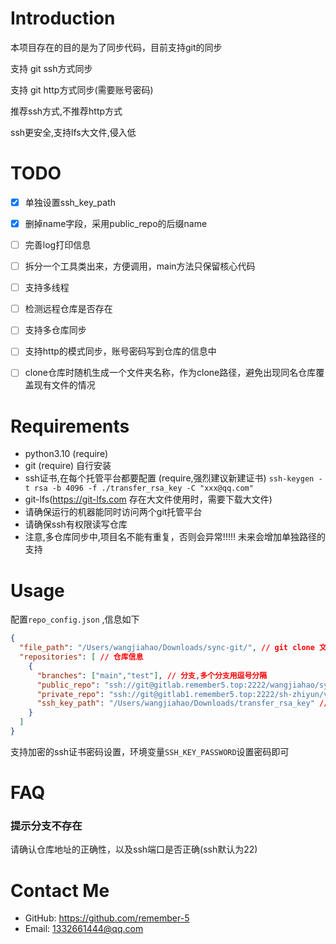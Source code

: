 # Introduction
本项目存在的目的是为了同步代码，目前支持git的同步

支持 git ssh方式同步

支持 git http方式同步(需要账号密码)

推荐ssh方式,不推荐http方式

ssh更安全,支持lfs大文件,侵入低


# TODO
- [x] 单独设置ssh_key_path
- [x] 删掉name字段，采用public_repo的后缀name
- [ ] 完善log打印信息
- [ ] 拆分一个工具类出来，方便调用，main方法只保留核心代码
- [ ] 支持多线程
- [ ] 检测远程仓库是否存在
- [ ] 支持多仓库同步 
- [ ] 支持http的模式同步，账号密码写到仓库的信息中
- [ ] clone仓库时随机生成一个文件夹名称，作为clone路径，避免出现同名仓库覆盖现有文件的情况



# Requirements
- python3.10 (require)
- git (require) 自行安装
- ssh证书,在每个托管平台都要配置 (require,强烈建议新建证书) `ssh-keygen -t rsa -b 4096 -f ./transfer_rsa_key -C "xxx@qq.com"`
- git-lfs(https://git-lfs.com 存在大文件使用时，需要下载大文件)
- 请确保运行的机器能同时访问两个git托管平台
- 请确保ssh有权限读写仓库
- 注意,多仓库同步中,项目名不能有重复，否则会异常!!!!! 未来会增加单独路径的支持



# Usage
配置`repo_config.json` ,信息如下

```json
{
  "file_path": "/Users/wangjiahao/Downloads/sync-git/", // git clone 文件路径(填写本机的路径)
  "repositories": [ // 仓库信息
    {
      "branches": ["main","test"], // 分支,多个分支用逗号分隔
      "public_repo": "ssh://git@gitlab.remember5.top:2222/wangjiahao/sync-git.git", // 公共仓库地址
      "private_repo": "ssh://git@gitlab1.remember5.top:2222/sh-zhiyun/vue-cli-template.git", // 私有仓库地址
      "ssh_key_path": "/Users/wangjiahao/Downloads/transfer_rsa_key" // ssh证书路径
    }
  ]
}
```


支持加密的ssh证书密码设置，环境变量`SSH_KEY_PASSWORD`设置密码即可


# FAQ
### 提示分支不存在
请确认仓库地址的正确性，以及ssh端口是否正确(ssh默认为22)




# Contact Me

- GitHub: https://github.com/remember-5
- Email: [1332661444@qq.com](mailto:1332661444@qq.com)
